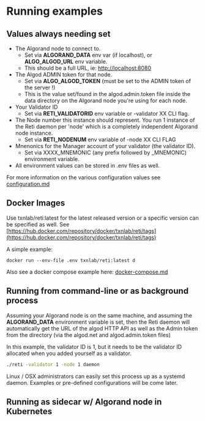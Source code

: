 # Running examples

## Values always needing set

* The Algorand node to connect to.
  * Set via **ALGORAND\_DATA** env var (if localhost), or **ALGO\_ALGOD\_URL** env variable.
  * This should be a full URL, ie: [http://localhost:8080](http://localhost:8080)
* The Algod ADMIN token for that node.
  * Set via **ALGO\_ALGOD\_TOKEN** (must be set to the ADMIN token of the server !)
  * This is the value set/found in the algod.admin.token file inside the data directory on the Algorand node you're using for each node.
* Your Validator ID
  * Set via **RETI\_VALIDATORID** env variable or -validator XX CLI flag.
* The Node number this instance should represent. You run 1 instance of the Reti daemon per 'node' which is a completely independent Algorand node instance.
  * Set via **RETI\_NODENUM** env variable of -node XX CLI FLAG
* Mnenonics for the Manager account of your validator (the validator ID).
  * Set via XXXX\_MNEMONIC (any prefix followed by \_MNEMONIC) environment variable.
* All environment values can be stored in .env files as well.

For more information on the various configuration values see [configuration.md](../configuration.md "mention")

## Docker Images

Use txnlab/reti:latest for the latest released version or a specific version can be specified as well. See [https://hub.docker.com/repository/docker/txnlab/reti/tags](https://hub.docker.com/repository/docker/txnlab/reti/tags)

A simple example:

```
docker run --env-file .env txnlab/reti:latest d
```

Also see a docker compose example here: [docker-compose.md](docker-compose.md "mention")

## Running from command-line or as background process

Assuming your Algorand node is on the same machine, and assuming the **ALGORAND\_DATA** environment variable is set, then the Reti daemon will automatically get the URL of the algod HTTP API as well as the Admin token from the directory (via the algod.net and algod.admin.token files)

In this example, the validator ID is 1, but it needs to be the validator ID allocated when you added yourself as a validator.

```sh
./reti -validator 1 -node 1 daemon
```

Linux / OSX administrators can easily set this process up as a systemd daemon. Examples or pre-defined configurations will be come later.

## Running as sidecar w/ Algorand node in Kubernetes

 <!-- missing info on sidecar -->
